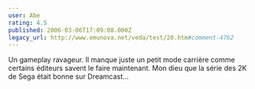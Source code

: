```yaml
---
user: Abe
rating: 4.5
published: 2006-03-06T17:09:08.000Z
legacy_url: http://www.emunova.net/veda/test/20.htm#comment-4762
---
```

Un gameplay ravageur. Il manque juste un petit mode carrière comme certains éditeurs savent le faire maintenant. Mon dieu que la série des 2K de Sega était bonne sur Dreamcast...